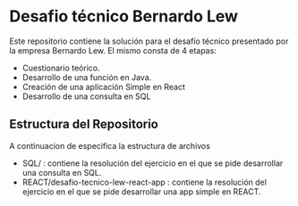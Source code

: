 # Desafio técnico Bernardo Lew

Este repositorio contiene la solución para el desafío técnico presentado por la empresa Bernardo Lew. El mismo consta de 4 etapas:
- Cuestionario teórico.
- Desarrollo de una función en Java.
- Creación de una aplicación Simple en React
- Desarrollo de una consulta en SQL

## Estructura del Repositorio

A continuacion de especifica la estructura de archivos

- SQL/ : contiene la resolución del ejercicio en el que se pide desarrollar una consulta en SQL.
- REACT/desafio-tecnico-lew-react-app : contiene la resolución del ejercicio en el que se pide desarrollar una app simple en REACT.
